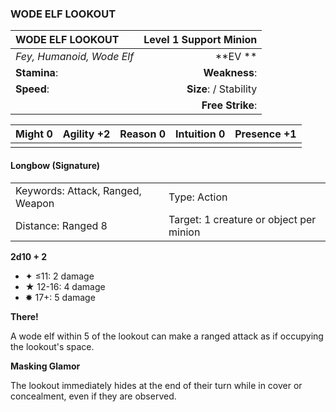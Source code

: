 ### WODE ELF LOOKOUT

| WODE ELF LOOKOUT          | **Level 1 Support Minion** |
| :------------------------ | -------------------------: |
| *Fey, Humanoid, Wode Elf* |                \*\*EV \*\* |
| **Stamina**:              |              **Weakness**: |
| **Speed**:                |     **Size**:  / Stability |
|                           |           **Free Strike**: |

| **Might** 0 | **Agility** +2 | **Reason** 0 | **Intuition** 0 | **Presence** +1 |
| ----------- | -------------- | ------------ | --------------- | --------------- |
|             |                |              |                 |                 |

#### Longbow (Signature)

|                                  |                                         |
| :------------------------------- | :-------------------------------------- |
| Keywords: Attack, Ranged, Weapon | Type: Action                            |
| Distance: Ranged 8               | Target: 1 creature or object per minion |

**2d10 + 2**

- ✦ ≤11: 2 damage
- ★ 12-16: 4 damage
- ✸ 17+: 5 damage

**There!**

A wode elf within 5 of the lookout can make a ranged attack as if occupying the lookout's space.

**Masking Glamor**

The lookout immediately hides at the end of their turn while in cover or concealment, even if they are observed.

